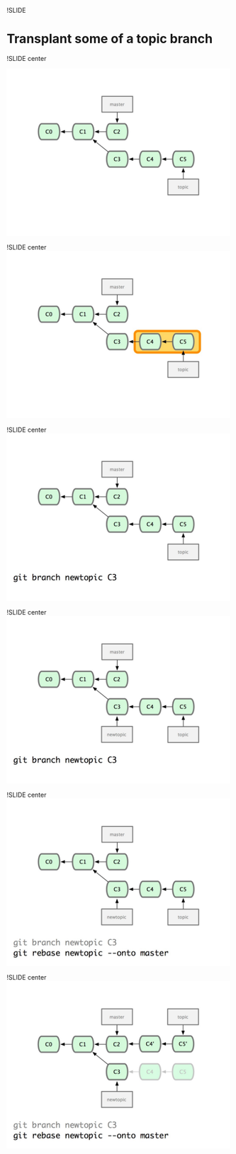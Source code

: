 !SLIDE 

# Transplant some of a topic branch #

!SLIDE center

![img/Transplant/Transplant.221.jpg](img/Transplant/Transplant.221.jpg)

!SLIDE center
![img/Transplant/Transplant.222.jpg](img/Transplant/Transplant.222.jpg)

!SLIDE center
![img/Transplant/Transplant.223.jpg](img/Transplant/Transplant.223.jpg)

!SLIDE center
![img/Transplant/Transplant.224.jpg](img/Transplant/Transplant.224.jpg)

!SLIDE center
![img/Transplant/Transplant.225.jpg](img/Transplant/Transplant.225.jpg)

!SLIDE center
![img/Transplant/Transplant.226.jpg](img/Transplant/Transplant.226.jpg)


